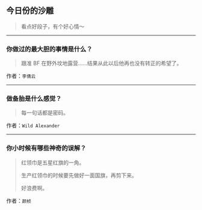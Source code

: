 ## 今日份的沙雕

> 看点好段子，有个好心情～


 
---

### 你做过的最大胆的事情是什么？

> 跟准 BF 在野外坟地露营……结果从此以后他再也没有转正的希望了。


作者：`李倩云`

---

### 做备胎是什么感觉？

> 每一句话都是密码。


作者：`Wild Alexander`

---

### 你小时候有哪些神奇的误解？

> 红领巾是五星红旗的一角。
> 
> 生产红领巾的时候要先做好一面国旗，再剪下来。
> 
> 好浪费啊。


作者：`颜桢`